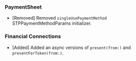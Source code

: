 ### PaymentSheet
* [Removed] Removed `singleUsePaymentMethod` STPPaymentMethodParams initializer.

### Financial Connections
* [Added] Added an async versions of `present(from:)` and `presentForToken(from:)`.
